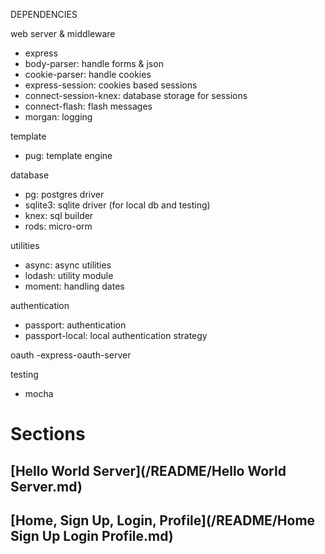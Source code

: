 DEPENDENCIES

web server & middleware
- express
- body-parser: handle forms & json
- cookie-parser: handle cookies
- express-session: cookies based sessions
- connect-session-knex: database storage for sessions 
- connect-flash: flash messages
- morgan: logging

template
- pug: template engine

database
- pg: postgres driver
- sqlite3: sqlite driver (for local db and testing)
- knex: sql builder
- rods: micro-orm

utilities
- async: async utilities
- lodash: utility module
- moment: handling dates

authentication
- passport: authentication
- passport-local: local authentication strategy

oauth
-express-oauth-server

testing
- mocha


# Sections

## [Hello World Server](/README/Hello World Server.md)

## [Home, Sign Up, Login, Profile](/README/Home Sign Up Login Profile.md)

